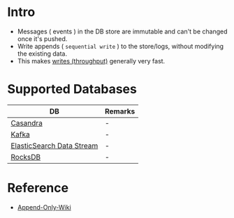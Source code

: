 # Intro
- Messages ( events ) in the DB store are immutable and can't be changed once it's pushed.
- Write appends ( `sequential write` ) to the store/logs, without modifying the existing data.
- This makes [writes (throughput)](LatencyThroughput.md) generally very fast.

# Supported Databases

| DB                                                                                                             | Remarks |
|----------------------------------------------------------------------------------------------------------------|---------|
| [Casandra](../3_DatabaseComponents/NoSQL-Databases/ApacheCasandra.md)                                          | -       |
| [Kafka](../4_MessageBrokers/Kafka.md)                                                                          | -       |
| [ElasticSearch Data Stream](../3_DatabaseComponents/NoSQL-Databases/ElasticSearch/ElasticSearchDataStreams.md) | -       |
| [RocksDB](../3_DatabaseComponents/NoSQL-Databases/RocksDB.md)                                                  | -       |

# Reference
- [Append-Only-Wiki](https://en.wikipedia.org/wiki/Append-only)